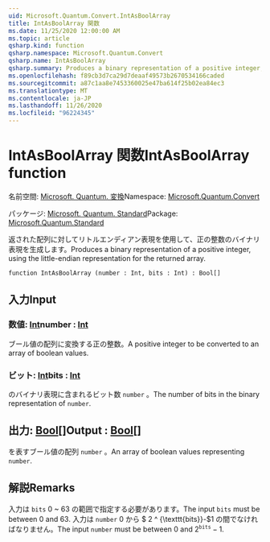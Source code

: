 ```yaml
---
uid: Microsoft.Quantum.Convert.IntAsBoolArray
title: IntAsBoolArray 関数
ms.date: 11/25/2020 12:00:00 AM
ms.topic: article
qsharp.kind: function
qsharp.namespace: Microsoft.Quantum.Convert
qsharp.name: IntAsBoolArray
qsharp.summary: Produces a binary representation of a positive integer, using the little-endian representation for the returned array.
ms.openlocfilehash: f89cb3d7ca29d7deaaf49573b2670534166caded
ms.sourcegitcommit: a87c1aa8e7453360025e47ba614f25b02ea84ec3
ms.translationtype: MT
ms.contentlocale: ja-JP
ms.lasthandoff: 11/26/2020
ms.locfileid: "96224345"
---
```

# <a name="intasboolarray-function"></a><span data-ttu-id="4eaef-102">IntAsBoolArray 関数</span><span class="sxs-lookup"><span data-stu-id="4eaef-102">IntAsBoolArray function</span></span>

<span data-ttu-id="4eaef-103">名前空間: [Microsoft. Quantum. 変換](xref:Microsoft.Quantum.Convert)</span><span class="sxs-lookup"><span data-stu-id="4eaef-103">Namespace: [Microsoft.Quantum.Convert](xref:Microsoft.Quantum.Convert)</span></span>

<span data-ttu-id="4eaef-104">パッケージ: [Microsoft. Quantum. Standard](https://nuget.org/packages/Microsoft.Quantum.Standard)</span><span class="sxs-lookup"><span data-stu-id="4eaef-104">Package: [Microsoft.Quantum.Standard](https://nuget.org/packages/Microsoft.Quantum.Standard)</span></span>


<span data-ttu-id="4eaef-105">返された配列に対してリトルエンディアン表現を使用して、正の整数のバイナリ表現を生成します。</span><span class="sxs-lookup"><span data-stu-id="4eaef-105">Produces a binary representation of a positive integer, using the little-endian representation for the returned array.</span></span>

```qsharp
function IntAsBoolArray (number : Int, bits : Int) : Bool[]
```


## <a name="input"></a><span data-ttu-id="4eaef-106">入力</span><span class="sxs-lookup"><span data-stu-id="4eaef-106">Input</span></span>

### <a name="number--int"></a><span data-ttu-id="4eaef-107">数値: [Int](xref:microsoft.quantum.lang-ref.int)</span><span class="sxs-lookup"><span data-stu-id="4eaef-107">number : [Int](xref:microsoft.quantum.lang-ref.int)</span></span>

<span data-ttu-id="4eaef-108">ブール値の配列に変換する正の整数。</span><span class="sxs-lookup"><span data-stu-id="4eaef-108">A positive integer to be converted to an array of boolean values.</span></span>


### <a name="bits--int"></a><span data-ttu-id="4eaef-109">ビット: [Int](xref:microsoft.quantum.lang-ref.int)</span><span class="sxs-lookup"><span data-stu-id="4eaef-109">bits : [Int](xref:microsoft.quantum.lang-ref.int)</span></span>

<span data-ttu-id="4eaef-110">のバイナリ表現に含まれるビット数 `number` 。</span><span class="sxs-lookup"><span data-stu-id="4eaef-110">The number of bits in the binary representation of `number`.</span></span>



## <a name="output--bool"></a><span data-ttu-id="4eaef-111">出力: [Bool](xref:microsoft.quantum.lang-ref.bool)[]</span><span class="sxs-lookup"><span data-stu-id="4eaef-111">Output : [Bool](xref:microsoft.quantum.lang-ref.bool)[]</span></span>

<span data-ttu-id="4eaef-112">を表すブール値の配列 `number` 。</span><span class="sxs-lookup"><span data-stu-id="4eaef-112">An array of boolean values representing `number`.</span></span>

## <a name="remarks"></a><span data-ttu-id="4eaef-113">解説</span><span class="sxs-lookup"><span data-stu-id="4eaef-113">Remarks</span></span>

<span data-ttu-id="4eaef-114">入力は `bits` 0 ~ 63 の範囲で指定する必要があります。</span><span class="sxs-lookup"><span data-stu-id="4eaef-114">The input `bits` must be between 0 and 63.</span></span>
<span data-ttu-id="4eaef-115">入力は `number` 0 から $ 2 ^ {\texttt{bits}}-$1 の間でなければなりません。</span><span class="sxs-lookup"><span data-stu-id="4eaef-115">The input `number` must be between 0 and $2^{\texttt{bits}} - 1$.</span></span>